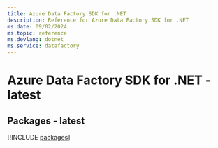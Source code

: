 ```yaml
---
title: Azure Data Factory SDK for .NET
description: Reference for Azure Data Factory SDK for .NET
ms.date: 09/02/2024
ms.topic: reference
ms.devlang: dotnet
ms.service: datafactory
---
```

# Azure Data Factory SDK for .NET - latest
## Packages - latest
[!INCLUDE [packages](data-factory-index.md)]